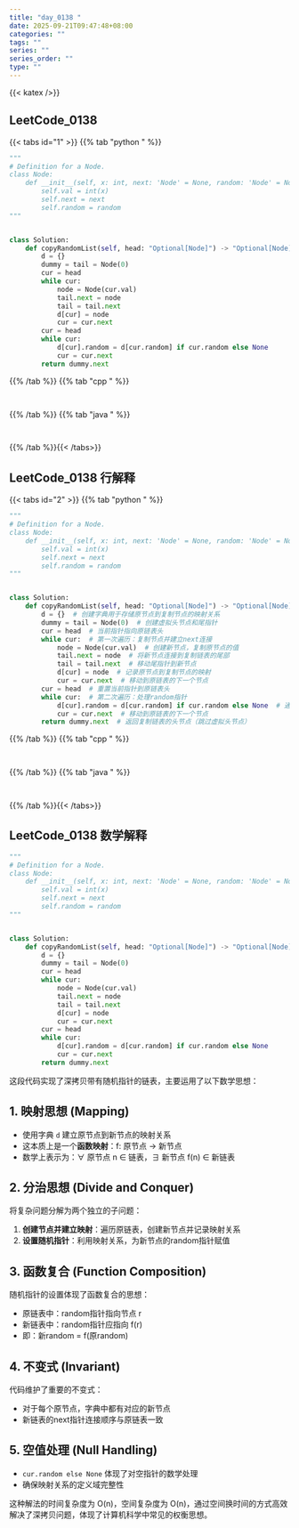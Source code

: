 ```yaml
---
title: "day_0138 "
date: 2025-09-21T09:47:48+08:00
categories: ""
tags: ""
series: ""
series_order: ""
type: ""
---
```


{{< katex />}}


## LeetCode_0138 

{{< tabs id="1" >}}
{{% tab "python " %}}

```python 
"""
# Definition for a Node.
class Node:
    def __init__(self, x: int, next: 'Node' = None, random: 'Node' = None):
        self.val = int(x)
        self.next = next
        self.random = random
"""


class Solution:
    def copyRandomList(self, head: "Optional[Node]") -> "Optional[Node]":
        d = {}
        dummy = tail = Node(0)
        cur = head
        while cur:
            node = Node(cur.val)
            tail.next = node
            tail = tail.next
            d[cur] = node
            cur = cur.next
        cur = head
        while cur:
            d[cur].random = d[cur.random] if cur.random else None
            cur = cur.next
        return dummy.next 
```

{{% /tab %}}
{{% tab "cpp " %}}

```cpp 
 
```

{{% /tab %}}
{{% tab "java " %}}

```java 
 
```

{{% /tab %}}{{< /tabs>}}

## LeetCode_0138  行解释

{{< tabs id="2" >}}
{{% tab "python " %}}

```python
"""
# Definition for a Node.
class Node:
    def __init__(self, x: int, next: 'Node' = None, random: 'Node' = None):
        self.val = int(x)
        self.next = next
        self.random = random
"""


class Solution:
    def copyRandomList(self, head: "Optional[Node]") -> "Optional[Node]":
        d = {}  # 创建字典用于存储原节点到复制节点的映射关系
        dummy = tail = Node(0)  # 创建虚拟头节点和尾指针
        cur = head  # 当前指针指向原链表头
        while cur:  # 第一次遍历：复制节点并建立next连接
            node = Node(cur.val)  # 创建新节点，复制原节点的值
            tail.next = node  # 将新节点连接到复制链表的尾部
            tail = tail.next  # 移动尾指针到新节点
            d[cur] = node  # 记录原节点到复制节点的映射
            cur = cur.next  # 移动到原链表的下一个节点
        cur = head  # 重置当前指针到原链表头
        while cur:  # 第二次遍历：处理random指针
            d[cur].random = d[cur.random] if cur.random else None  # 通过映射表设置复制节点的random指针
            cur = cur.next  # 移动到原链表的下一个节点
        return dummy.next  # 返回复制链表的头节点（跳过虚拟头节点）
```

{{% /tab %}}
{{% tab "cpp " %}}

```cpp 
 
```

{{% /tab %}}
{{% tab "java " %}}

```java 
 
```

{{% /tab %}}{{< /tabs>}}

## LeetCode_0138  数学解释

```python 
"""
# Definition for a Node.
class Node:
    def __init__(self, x: int, next: 'Node' = None, random: 'Node' = None):
        self.val = int(x)
        self.next = next
        self.random = random
"""


class Solution:
    def copyRandomList(self, head: "Optional[Node]") -> "Optional[Node]":
        d = {}
        dummy = tail = Node(0)
        cur = head
        while cur:
            node = Node(cur.val)
            tail.next = node
            tail = tail.next
            d[cur] = node
            cur = cur.next
        cur = head
        while cur:
            d[cur].random = d[cur.random] if cur.random else None
            cur = cur.next
        return dummy.next 
```


这段代码实现了深拷贝带有随机指针的链表，主要运用了以下数学思想：

## 1. 映射思想 (Mapping)
- 使用字典 `d` 建立原节点到新节点的映射关系
- 这本质上是一个**函数映射**：f: 原节点 → 新节点
- 数学上表示为：∀ 原节点 n ∈ 链表，∃ 新节点 f(n) ∈ 新链表

## 2. 分治思想 (Divide and Conquer)
将复杂问题分解为两个独立的子问题：
1. **创建节点并建立映射**：遍历原链表，创建新节点并记录映射关系
2. **设置随机指针**：利用映射关系，为新节点的random指针赋值

## 3. 函数复合 (Function Composition)
随机指针的设置体现了函数复合的思想：
- 原链表中：random指针指向节点 r
- 新链表中：random指针应指向 f(r)
- 即：新random = f(原random)

## 4. 不变式 (Invariant)
代码维护了重要的不变式：
- 对于每个原节点，字典中都有对应的新节点
- 新链表的next指针连接顺序与原链表一致

## 5. 空值处理 (Null Handling)
- `cur.random else None` 体现了对空指针的数学处理
- 确保映射关系的定义域完整性

这种解法的时间复杂度为 O(n)，空间复杂度为 O(n)，通过空间换时间的方式高效解决了深拷贝问题，体现了计算机科学中常见的权衡思想。

